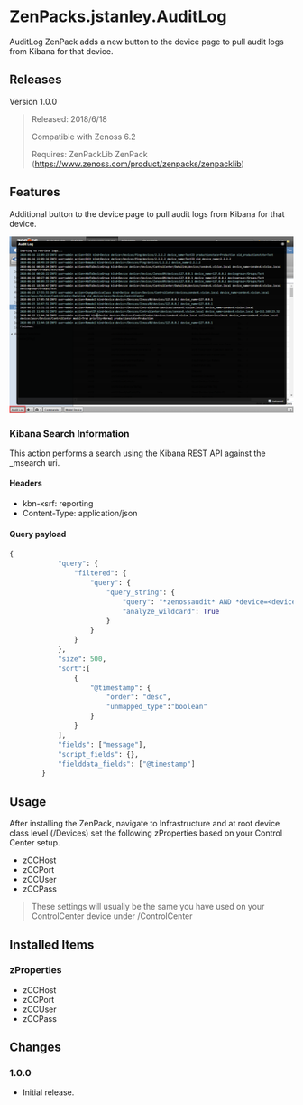 # ZenPacks.jstanley.AuditLog

AuditLog ZenPack adds a new button to the device page to pull audit logs from Kibana for that device.

## Releases
Version 1.0.0
> Released: 2018/6/18
>
> Compatible with Zenoss 6.2
>
> Requires: ZenPackLib ZenPack (https://www.zenoss.com/product/zenpacks/zenpacklib)

## Features
Additional button to the device page to pull audit logs from Kibana for that device.

![alt text](screenshots/auditLogButton_and_Output.png "Audit Log Button and Output Example")

### Kibana Search Information
This action performs a search using the Kibana REST API against the \_msearch uri.

#### Headers
* kbn-xsrf: reporting
* Content-Type: application/json

#### Query payload
```python
{
            "query": {
                "filtered": {
                    "query": {
                        "query_string": {
                            "query": "*zenossaudit* AND *device=<deviceUid>*",
                            "analyze_wildcard": True
                        }
                    }
                }
            },
            "size": 500,
            "sort":[
                {   
                    "@timestamp": {
                        "order": "desc",
                        "unmapped_type":"boolean"
                    }
                }
            ],
            "fields": ["message"],
            "script_fields": {},
            "fielddata_fields": ["@timestamp"]
        }
```

## Usage
After installing the ZenPack, navigate to Infrastructure and at root device class level (/Devices) set the following zProperties based on your Control Center setup.
* zCCHost
* zCCPort
* zCCUser
* zCCPass
 > These settings will usually be the same you have used on your ControlCenter device under /ControlCenter

## Installed Items
### zProperties
* zCCHost
* zCCPort
* zCCUser
* zCCPass

## Changes
### 1.0.0
* Initial release.
